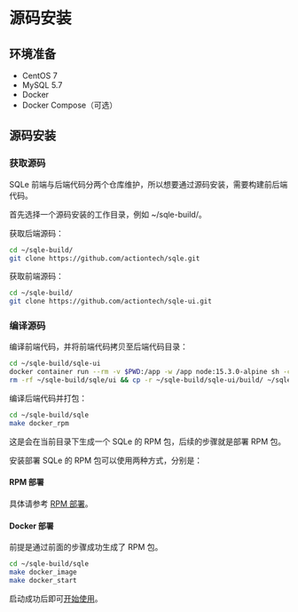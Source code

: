# 源码安装

## 环境准备
* CentOS 7
* MySQL 5.7
* Docker
* Docker Compose（可选）

## 源码安装

### 获取源码
SQLe 前端与后端代码分两个仓库维护，所以想要通过源码安装，需要构建前后端代码。

首先选择一个源码安装的工作目录，例如 ~/sqle-build/。

获取后端源码：

```sh
cd ~/sqle-build/
git clone https://github.com/actiontech/sqle.git
```

获取前端源码：

```sh
cd ~/sqle-build/
git clone https://github.com/actiontech/sqle-ui.git
```

### 编译源码
编译前端代码，并将前端代码拷贝至后端代码目录：
```sh
cd ~/sqle-build/sqle-ui
docker container run --rm -v $PWD:/app -w /app node:15.3.0-alpine sh -c "yarn install && yarn build"
rm -rf ~/sqle-build/sqle/ui && cp -r ~/sqle-build/sqle-ui/build/ ~/sqle-build/sqle/ui/
```

编译后端代码并打包：
```sh
cd ~/sqle-build/sqle
make docker_rpm
```

这是会在当前目录下生成一个 SQLe 的 RPM 包，后续的步骤就是部署 RPM 包。

安装部署 SQLe 的 RPM 包可以使用两种方式，分别是：

#### RPM 部署
具体请参考 [RPM 部署](2.2_rpm_deploy.md)。

#### Docker 部署

前提是通过前面的步骤成功生成了 RPM 包。

```sh
cd ~/sqle-build/sqle
make docker_image
make docker_start
```

启动成功后即可[开始使用](2.4_after_deploy.md)。